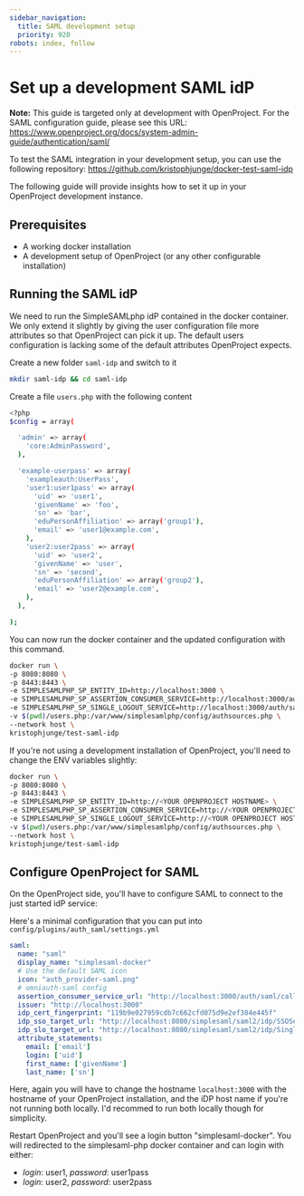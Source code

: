 ```yaml
---
sidebar_navigation:
  title: SAML development setup
  priority: 920
robots: index, follow
---
```


# Set up a development SAML idP

**Note:** This guide is targeted only at development with OpenProject. For the SAML configuration guide, please see this URL: https://www.openproject.org/docs/system-admin-guide/authentication/saml/



To test the SAML integration in your development setup, you can use the following repository: https://github.com/kristophjunge/docker-test-saml-idp



The following guide will provide insights how to set it up in your OpenProject development instance.



## Prerequisites

- A working docker installation
- A development setup of OpenProject (or any other configurable installation)



## Running the SAML idP

We need to run the SimpleSAMLphp idP contained in the docker container. We only extend it slightly by giving the user configuration file more attributes so that OpenProject can pick it up. The default users configuration is lacking some of the default attributes OpenProject expects.



Create a new folder `saml-idp`  and switch to it

```bash
mkdir saml-idp && cd saml-idp
```



Create a file `users.php` with the following content

```bash
<?php
$config = array(

  'admin' => array(
    'core:AdminPassword',
  ),

  'example-userpass' => array(
    'exampleauth:UserPass',
    'user1:user1pass' => array(
      'uid' => 'user1',
      'givenName' => 'foo',
      'sn' => 'bar',
      'eduPersonAffiliation' => array('group1'),
      'email' => 'user1@example.com',
    ),
    'user2:user2pass' => array(
      'uid' => 'user2',
      'givenName' => 'user',
      'sn' => 'second',
      'eduPersonAffiliation' => array('group2'),
      'email' => 'user2@example.com',
    ),
  ),

);
```



You can now run the docker container and the updated configuration with this command. 

```bash
docker run \
-p 8080:8080 \
-p 8443:8443 \
-e SIMPLESAMLPHP_SP_ENTITY_ID=http://localhost:3000 \
-e SIMPLESAMLPHP_SP_ASSERTION_CONSUMER_SERVICE=http://localhost:3000/auth/saml/callback \
-e SIMPLESAMLPHP_SP_SINGLE_LOGOUT_SERVICE=http://localhost:3000/auth/saml/slo \
-v $(pwd)/users.php:/var/www/simplesamlphp/config/authsources.php \
--network host \
kristophjunge/test-saml-idp
```



If you're not using a development installation of OpenProject, you'll need to change the ENV variables slightly:

```bash
docker run \
-p 8080:8080 \
-p 8443:8443 \
-e SIMPLESAMLPHP_SP_ENTITY_ID=http://<YOUR OPENPROJECT HOSTNAME> \
-e SIMPLESAMLPHP_SP_ASSERTION_CONSUMER_SERVICE=http://<YOUR OPENPROJECT HOSTNAME>/auth/saml/callback \
-e SIMPLESAMLPHP_SP_SINGLE_LOGOUT_SERVICE=http://<YOUR OPENPROJECT HOSTNAME>/auth/saml/slo \
-v $(pwd)/users.php:/var/www/simplesamlphp/config/authsources.php \
--network host \
kristophjunge/test-saml-idp
```



## Configure OpenProject for SAML

On the OpenProject side, you'll have to configure SAML to connect to the just started idP service:



Here's a minimal configuration that you can put into `config/plugins/auth_saml/settings.yml`



```yaml
saml:
  name: "saml"
  display_name: "simplesaml-docker"
  # Use the default SAML icon
  icon: "auth_provider-saml.png"
  # omniauth-saml config
  assertion_consumer_service_url: "http://localhost:3000/auth/saml/callback"
  issuer: "http://localhost:3000"
  idp_cert_fingerprint: "119b9e027959cdb7c662cfd075d9e2ef384e445f"
  idp_sso_target_url: "http://localhost:8080/simplesaml/saml2/idp/SSOService.php"
  idp_slo_target_url: "http://localhost:8080/simplesaml/saml2/idp/SingleLogoutService.php"
  attribute_statements:
    email: ['email']
    login: ['uid']
    first_name: ['givenName']
    last_name: ['sn']
```



Here, again you  will have to change the hostname `localhost:3000` with the hostname of your OpenProject installation, and the iDP host name if you're not running both locally. I'd recommed to run both locally though for simplicity.



Restart OpenProject and you'll see a login button "simplesaml-docker". You will redirected to the simplesaml-php docker container and can login with either:

- *login*: user1, *password*: user1pass
- *login*: user2, *password*: user2pass
